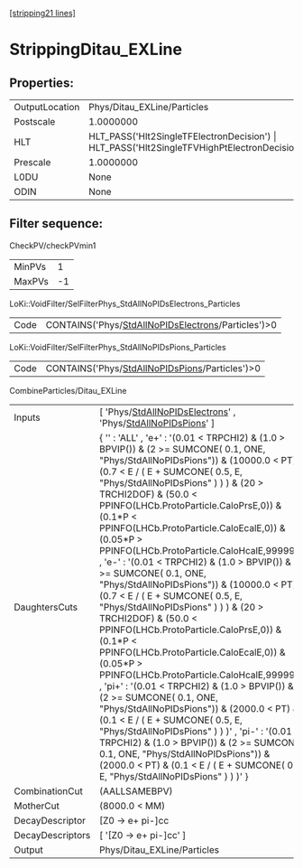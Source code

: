 [\[stripping21 lines\]](../stripping21-index.md)

# StrippingDitau_EXLine

## Properties:

|                |                                                                                             |
|----------------|---------------------------------------------------------------------------------------------|
| OutputLocation | Phys/Ditau_EXLine/Particles                                                                 |
| Postscale      | 1.0000000                                                                                   |
| HLT            | HLT_PASS('Hlt2SingleTFElectronDecision') \| HLT_PASS('Hlt2SingleTFVHighPtElectronDecision') |
| Prescale       | 1.0000000                                                                                   |
| L0DU           | None                                                                                        |
| ODIN           | None                                                                                        |

## Filter sequence:

CheckPV/checkPVmin1

|        |     |
|--------|-----|
| MinPVs | 1   |
| MaxPVs | -1  |

LoKi::VoidFilter/SelFilterPhys_StdAllNoPIDsElectrons_Particles

|      |                                                                                                                |
|------|----------------------------------------------------------------------------------------------------------------|
| Code | CONTAINS('Phys/[StdAllNoPIDsElectrons](../commonparticles/stripping21-stdallnopidselectrons.md)/Particles')\>0 |

LoKi::VoidFilter/SelFilterPhys_StdAllNoPIDsPions_Particles

|      |                                                                                                        |
|------|--------------------------------------------------------------------------------------------------------|
| Code | CONTAINS('Phys/[StdAllNoPIDsPions](../commonparticles/stripping21-stdallnopidspions.md)/Particles')\>0 |

CombineParticles/Ditau_EXLine

|                  |                                                                                                                                                                                                                                                                                                                                                                                                                                                                                                                                                                                                                                                                                                                                                                                                                                                                                                                                                                                                                                                                                                                                                                              |
|------------------|------------------------------------------------------------------------------------------------------------------------------------------------------------------------------------------------------------------------------------------------------------------------------------------------------------------------------------------------------------------------------------------------------------------------------------------------------------------------------------------------------------------------------------------------------------------------------------------------------------------------------------------------------------------------------------------------------------------------------------------------------------------------------------------------------------------------------------------------------------------------------------------------------------------------------------------------------------------------------------------------------------------------------------------------------------------------------------------------------------------------------------------------------------------------------|
| Inputs           | \[ 'Phys/[StdAllNoPIDsElectrons](../commonparticles/stripping21-stdallnopidselectrons.md)' , 'Phys/[StdAllNoPIDsPions](../commonparticles/stripping21-stdallnopidspions.md)' \]                                                                                                                                                                                                                                                                                                                                                                                                                                                                                                                                                                                                                                                                                                                                                                                                                                                                                                                                                                                              |
| DaughtersCuts    | { '' : 'ALL' , 'e+' : '(0.01 \< TRPCHI2) & (1.0 \> BPVIP()) & (2 \>= SUMCONE( 0.1, ONE, "Phys/StdAllNoPIDsPions")) & (10000.0 \< PT) & (0.7 \< E / ( E + SUMCONE( 0.5, E, "Phys/StdAllNoPIDsPions" ) ) ) & (20 \> TRCHI2DOF) & (50.0 \< PPINFO(LHCb.ProtoParticle.CaloPrsE,0)) & (0.1\*P \< PPINFO(LHCb.ProtoParticle.CaloEcalE,0)) & (0.05\*P \> PPINFO(LHCb.ProtoParticle.CaloHcalE,99999))' , 'e-' : '(0.01 \< TRPCHI2) & (1.0 \> BPVIP()) & (2 \>= SUMCONE( 0.1, ONE, "Phys/StdAllNoPIDsPions")) & (10000.0 \< PT) & (0.7 \< E / ( E + SUMCONE( 0.5, E, "Phys/StdAllNoPIDsPions" ) ) ) & (20 \> TRCHI2DOF) & (50.0 \< PPINFO(LHCb.ProtoParticle.CaloPrsE,0)) & (0.1\*P \< PPINFO(LHCb.ProtoParticle.CaloEcalE,0)) & (0.05\*P \> PPINFO(LHCb.ProtoParticle.CaloHcalE,99999))' , 'pi+' : '(0.01 \< TRPCHI2) & (1.0 \> BPVIP()) & (2 \>= SUMCONE( 0.1, ONE, "Phys/StdAllNoPIDsPions")) & (2000.0 \< PT) & (0.1 \< E / ( E + SUMCONE( 0.5, E, "Phys/StdAllNoPIDsPions" ) ) )' , 'pi-' : '(0.01 \< TRPCHI2) & (1.0 \> BPVIP()) & (2 \>= SUMCONE( 0.1, ONE, "Phys/StdAllNoPIDsPions")) & (2000.0 \< PT) & (0.1 \< E / ( E + SUMCONE( 0.5, E, "Phys/StdAllNoPIDsPions" ) ) )' } |
| CombinationCut   | (AALLSAMEBPV)                                                                                                                                                                                                                                                                                                                                                                                                                                                                                                                                                                                                                                                                                                                                                                                                                                                                                                                                                                                                                                                                                                                                                                |
| MotherCut        | (8000.0 \< MM)                                                                                                                                                                                                                                                                                                                                                                                                                                                                                                                                                                                                                                                                                                                                                                                                                                                                                                                                                                                                                                                                                                                                                               |
| DecayDescriptor  | \[Z0 -\> e+ pi-\]cc                                                                                                                                                                                                                                                                                                                                                                                                                                                                                                                                                                                                                                                                                                                                                                                                                                                                                                                                                                                                                                                                                                                                                          |
| DecayDescriptors | \[ '\[Z0 -\> e+ pi-\]cc' \]                                                                                                                                                                                                                                                                                                                                                                                                                                                                                                                                                                                                                                                                                                                                                                                                                                                                                                                                                                                                                                                                                                                                                  |
| Output           | Phys/Ditau_EXLine/Particles                                                                                                                                                                                                                                                                                                                                                                                                                                                                                                                                                                                                                                                                                                                                                                                                                                                                                                                                                                                                                                                                                                                                                  |
